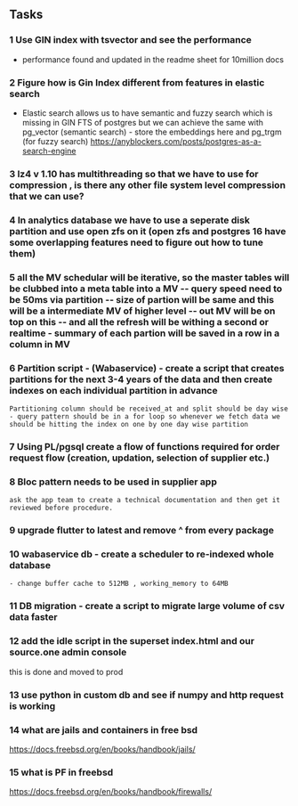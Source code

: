 ## Tasks

### 1 Use GIN index with tsvector and see the performance 
 - performance found and updated in the readme sheet for 10million docs

### 2 Figure how is Gin Index different from features in elastic search 
 - Elastic search allows us to have semantic and fuzzy search which is missing in GIN FTS of postgres but we can achieve the same with pg_vector (semantic search) - store the embeddings here and pg_trgm (for fuzzy search) https://anyblockers.com/posts/postgres-as-a-search-engine
  

### 3 lz4 v 1.10 has multithreading so that we have to use for compression , is there any other file system level compression that we can use?

### 4 In analytics database we have to use a seperate disk partition and use open zfs on it (open zfs and postgres 16 have some overlapping features need to figure out how to tune them)

### 5 all the MV schedular will be iterative, so the master tables will be clubbed into a meta table into a MV  -- query speed need to be 50ms via partition -- size of partion will be same and this will be a intermediate MV of higher level -- out MV will be on top on this -- and all the refresh will be withing a second or realtime - summary of each partion will be saved in a row  in a column in MV

### 6 Partition script - (Wabaservice) - create a script that creates partitions for the next 3-4 years of the data and then create indexes on each individual partition in advance 
    Partitioning column should be received_at and split should be day wise - query pattern should be in a for loop so whenever we fetch data we should be hitting the index on one by one day wise partition 

### 7 Using PL/pgsql create a flow of functions required for order request flow (creation, updation, selection of supplier etc.)

### 8 Bloc pattern needs to be used in supplier app 
    ask the app team to create a technical documentation and then get it reviewed before procedure.

### 9 upgrade flutter to  latest and remove ^ from every package

### 10 wabaservice db - create a scheduler to re-indexed whole database 
    - change buffer cache to 512MB , working_memory to 64MB

### 11 DB migration - create a script to migrate large volume of csv data faster

### 12 add the idle script in the superset index.html and our source.one admin console 
this is done and moved to prod

### 13 use python in custom db and see if numpy and http request is working

### 14 what are jails and containers in free bsd 
https://docs.freebsd.org/en/books/handbook/jails/

### 15 what is PF in freebsd 
https://docs.freebsd.org/en/books/handbook/firewalls/
